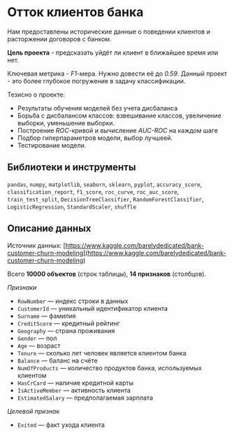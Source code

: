 # Отток клиентов банка

Нам предоставлены исторические данные о поведении клиентов и расторжении договоров с банком.

**Цель проекта** - предсказать уйдёт ли клиент в ближайшее время или нет.

Ключевая метрика - *F1*-мера. Нужно довести её до *0.59*.
Данный проект - это более глубокое погружение в задачу классификации. 

Тезисно о проекте:
- Результаты обучения моделей без учета дисбаланса
- Борьба с дисбалансом классов: взвешивание классов, увеличение выборки, уменьшение выборки.
- Построение *ROC*-кривой и вычисление *AUC-ROC* на каждом шаге
- Подбор гиперпараметров модели, выбор лучшеей.
- Тестирование модели.

## Библиотеки и инструменты

`pandas`, `numpy`, `matplotlib`, `seaborn`, `sklearn`,  `pyplot`, `accuracy_score`, `classification_report`, `f1_score`, `roc_curve`, `roc_auc_score`, `train_test_split`,  `DecisionTreeClassifier`, `RandomForestClassifier`, `LogisticRegression`, `StandardScaler`, `shuffle`

## Описание данных

Источник данных: [https://www.kaggle.com/barelydedicated/bank-customer-churn-modeling](https://www.kaggle.com/barelydedicated/bank-customer-churn-modeling)

Всего **10000 объектов** (строк таблицы), **14 признаков** (столбцов).


*Признаки*

- `RowNumber` — индекс строки в данных
- `CustomerId` — уникальный идентификатор клиента
- `Surname` — фамилия
- `CreditScore` — кредитный рейтинг
- `Geography` — страна проживания
- `Gender` — пол
- `Age` — возраст
- `Tenure` — сколько лет человек является клиентом банка
- `Balance` — баланс на счёте
- `NumOfProducts` — количество продуктов банка, используемых клиентом
- `HasCrCard` — наличие кредитной карты
- `IsActiveMember` — активность клиента
- `EstimatedSalary` — предполагаемая зарплата

*Целевой признак*

- `Exited` — факт ухода клиента


